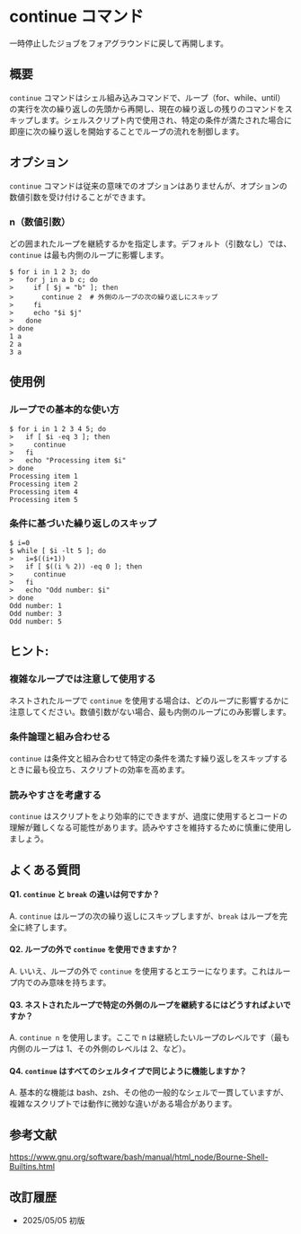 # continue コマンド

一時停止したジョブをフォアグラウンドに戻して再開します。

## 概要

`continue` コマンドはシェル組み込みコマンドで、ループ（for、while、until）の実行を次の繰り返しの先頭から再開し、現在の繰り返しの残りのコマンドをスキップします。シェルスクリプト内で使用され、特定の条件が満たされた場合に即座に次の繰り返しを開始することでループの流れを制御します。

## オプション

`continue` コマンドは従来の意味でのオプションはありませんが、オプションの数値引数を受け付けることができます。

### **n**（数値引数）

どの囲まれたループを継続するかを指定します。デフォルト（引数なし）では、`continue` は最も内側のループに影響します。

```console
$ for i in 1 2 3; do
>   for j in a b c; do
>     if [ $j = "b" ]; then
>       continue 2  # 外側のループの次の繰り返しにスキップ
>     fi
>     echo "$i $j"
>   done
> done
1 a
2 a
3 a
```

## 使用例

### ループでの基本的な使い方

```console
$ for i in 1 2 3 4 5; do
>   if [ $i -eq 3 ]; then
>     continue
>   fi
>   echo "Processing item $i"
> done
Processing item 1
Processing item 2
Processing item 4
Processing item 5
```

### 条件に基づいた繰り返しのスキップ

```console
$ i=0
$ while [ $i -lt 5 ]; do
>   i=$((i+1))
>   if [ $((i % 2)) -eq 0 ]; then
>     continue
>   fi
>   echo "Odd number: $i"
> done
Odd number: 1
Odd number: 3
Odd number: 5
```

## ヒント:

### 複雑なループでは注意して使用する

ネストされたループで `continue` を使用する場合は、どのループに影響するかに注意してください。数値引数がない場合、最も内側のループにのみ影響します。

### 条件論理と組み合わせる

`continue` は条件文と組み合わせて特定の条件を満たす繰り返しをスキップするときに最も役立ち、スクリプトの効率を高めます。

### 読みやすさを考慮する

`continue` はスクリプトをより効率的にできますが、過度に使用するとコードの理解が難しくなる可能性があります。読みやすさを維持するために慎重に使用しましょう。

## よくある質問

#### Q1. `continue` と `break` の違いは何ですか？
A. `continue` はループの次の繰り返しにスキップしますが、`break` はループを完全に終了します。

#### Q2. ループの外で `continue` を使用できますか？
A. いいえ、ループの外で `continue` を使用するとエラーになります。これはループ内でのみ意味を持ちます。

#### Q3. ネストされたループで特定の外側のループを継続するにはどうすればよいですか？
A. `continue n` を使用します。ここで n は継続したいループのレベルです（最も内側のループは 1、その外側のレベルは 2、など）。

#### Q4. `continue` はすべてのシェルタイプで同じように機能しますか？
A. 基本的な機能は bash、zsh、その他の一般的なシェルで一貫していますが、複雑なスクリプトでは動作に微妙な違いがある場合があります。

## 参考文献

https://www.gnu.org/software/bash/manual/html_node/Bourne-Shell-Builtins.html

## 改訂履歴

- 2025/05/05 初版